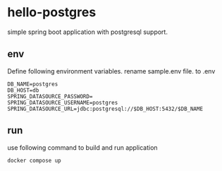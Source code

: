 # hello-postgres
simple spring boot application with postgresql support.

## env
Define following environment variables. rename sample.env file. to .env

```dotenv
DB_NAME=postgres
DB_HOST=db
SPRING_DATASOURCE_PASSWORD=
SPRING_DATASOURCE_USERNAME=postgres
SPRING_DATASOURCE_URL=jdbc:postgresql://$DB_HOST:5432/$DB_NAME
```

## run
use following command to build and run application

```shell
docker compose up
```
